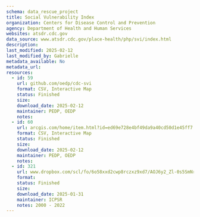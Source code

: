 ```yaml
---
schema: data_rescue_project 
title: Social Vulnerability Index
organization: Centers for Disease Control and Prevention
agency: Department of Health and Human Services
websites: atsdr.cdc.gov
data_source: www.atsdr.cdc.gov/place-health/php/svi/index.html
description: 
last_modified: 2025-02-12
last_modified_by: Gabrielle
metadata_available: No
metadata_url: 
resources:
  - id: 59
    url: github.com/oedp/cdc-svi
    format: CSV, Interactive Map
    status: Finished
    size: 
    download_date: 2025-02-12
    maintainer: PEDP, OEDP
    notes: 
  - id: 60
    url: arcgis.com/home/item.html?id=ed69e728e4bf49da9a40cd50d1e45ff7
    format: CSV, Interactive Map
    status: Finished
    size: 
    download_date: 2025-02-12
    maintainer: PEDP, OEDP
    notes: 
  - id: 321
    url: www.dropbox.com/scl/fo/6o58xxd2cwp8rczxz9xd7/AOJ6y2_Zl-0s5SmNre2jkWU?rlkey=dr0fjh3u8v7jg7h09tdlku8h4&dl=0
    format: 
    status: Finished
    size: 
    download_date: 2025-01-31
    maintainer: ICPSR
    notes: 2000 - 2022
---
```

